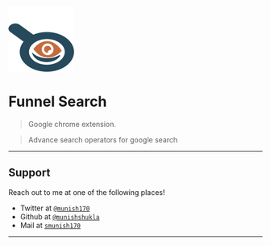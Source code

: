 <a href="http://munishshukla.github.io"><img src="./images/funnelSearch128.png" title="Funnel Search" alt="Funnel Search"></a>

# Funnel Search

> Google chrome extension.

> Advance search operators for google search

---
## Support
Reach out to me at one of the following places!
- Twitter at <a href="https://twitter.com/smunish170" target="_blank">`@munish170`</a>
- Github at <a href="https://munishshukla@github.io" target="_blank">`@munishshukla`</a>
- Mail at <a href="#" target="_blank">`smunish170`</a>
---